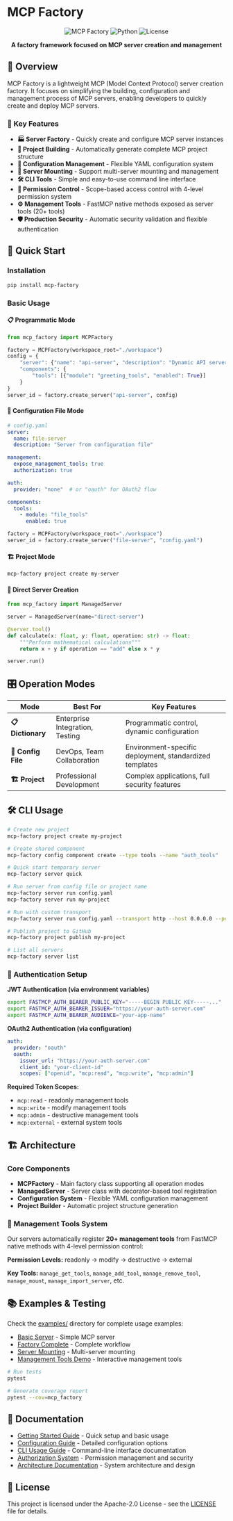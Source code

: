 # MCP Factory

<div align="center">

![MCP Factory](https://img.shields.io/badge/MCP-Factory-blue?style=for-the-badge)
![Python](https://img.shields.io/badge/Python-3.10+-green?style=for-the-badge)
![License](https://img.shields.io/badge/License-Apache--2.0-red?style=for-the-badge)

**A factory framework focused on MCP server creation and management**

</div>

## 🎯 Overview

MCP Factory is a lightweight MCP (Model Context Protocol) server creation factory. It focuses on simplifying the building, configuration and management process of MCP servers, enabling developers to quickly create and deploy MCP servers.

### 🌟 Key Features

- **🏭 Server Factory** - Quickly create and configure MCP server instances
- **📁 Project Building** - Automatically generate complete MCP project structure
- **🔧 Configuration Management** - Flexible YAML configuration system
- **🔗 Server Mounting** - Support multi-server mounting and management
- **🛠️ CLI Tools** - Simple and easy-to-use command line interface
- **🔐 Permission Control** - Scope-based access control with 4-level permission system
- **⚙️ Management Tools** - FastMCP native methods exposed as server tools (20+ tools)
- **🛡️ Production Security** - Automatic security validation and flexible authentication

## 🚀 Quick Start

### Installation

```bash
pip install mcp-factory
```

### Basic Usage

#### 📋 Programmatic Mode
```python
from mcp_factory import MCPFactory

factory = MCPFactory(workspace_root="./workspace")
config = {
    "server": {"name": "api-server", "description": "Dynamic API server"},
    "components": {
        "tools": [{"module": "greeting_tools", "enabled": True}]
    }
}
server_id = factory.create_server("api-server", config)
```

#### 📄 Configuration File Mode
```yaml
# config.yaml
server:
  name: file-server
  description: "Server from configuration file"

management:
  expose_management_tools: true
  authorization: true

auth:
  provider: "none"  # or "oauth" for OAuth2 flow

components:
  tools:
    - module: "file_tools"
      enabled: true
```

```python
factory = MCPFactory(workspace_root="./workspace")
server_id = factory.create_server("file-server", "config.yaml")
```

#### 🏗️ Project Mode
```bash
mcp-factory project create my-server
```

#### 🚀 Direct Server Creation
```python
from mcp_factory import ManagedServer

server = ManagedServer(name="direct-server")

@server.tool()
def calculate(x: float, y: float, operation: str) -> float:
    """Perform mathematical calculations"""
    return x + y if operation == "add" else x * y

server.run()
```

## 🎛️ Operation Modes

| Mode | Best For | Key Features |
|------|----------|-------------|
| **📋 Dictionary** | Enterprise Integration, Testing | Programmatic control, dynamic configuration |
| **📄 Config File** | DevOps, Team Collaboration | Environment-specific deployment, standardized templates |
| **🏗️ Project** | Professional Development | Complex applications, full security features |

## 🛠️ CLI Usage

```bash
# Create new project
mcp-factory project create my-project

# Create shared component
mcp-factory config component create --type tools --name "auth_tools"

# Quick start temporary server
mcp-factory server quick

# Run server from config file or project name
mcp-factory server run config.yaml
mcp-factory server run my-project

# Run with custom transport
mcp-factory server run config.yaml --transport http --host 0.0.0.0 --port 8080

# Publish project to GitHub
mcp-factory project publish my-project

# List all servers
mcp-factory server list
```

### 🔐 Authentication Setup

**JWT Authentication (via environment variables)**
```bash
export FASTMCP_AUTH_BEARER_PUBLIC_KEY="-----BEGIN PUBLIC KEY-----..."
export FASTMCP_AUTH_BEARER_ISSUER="https://your-auth-server.com"
export FASTMCP_AUTH_BEARER_AUDIENCE="your-app-name"
```

**OAuth2 Authentication (via configuration)**
```yaml
auth:
  provider: "oauth"
  oauth:
    issuer_url: "https://your-auth-server.com"
    client_id: "your-client-id"
    scopes: ["openid", "mcp:read", "mcp:write", "mcp:admin"]
```

**Required Token Scopes:**
- `mcp:read` - readonly management tools
- `mcp:write` - modify management tools  
- `mcp:admin` - destructive management tools
- `mcp:external` - external system tools

## 🏗️ Architecture

### Core Components

- **MCPFactory** - Main factory class supporting all operation modes
- **ManagedServer** - Server class with decorator-based tool registration
- **Configuration System** - Flexible YAML configuration management
- **Project Builder** - Automatic project structure generation

### 🔧 Management Tools System

Our servers automatically register **20+ management tools** from FastMCP native methods with 4-level permission control:

**Permission Levels:** readonly → modify → destructive → external

**Key Tools:** `manage_get_tools`, `manage_add_tool`, `manage_remove_tool`, `manage_mount`, `manage_import_server`, etc.

## 📚 Examples & Testing

Check the [examples/](examples/) directory for complete usage examples:
- [Basic Server](examples/basic_server.py) - Simple MCP server
- [Factory Complete](examples/factory_complete.py) - Complete workflow
- [Server Mounting](examples/mounting_servers.py) - Multi-server mounting
- [Management Tools Demo](examples/demo/) - Interactive management tools

```bash
# Run tests
pytest

# Generate coverage report
pytest --cov=mcp_factory
```

## 📖 Documentation

- [Getting Started Guide](docs/getting-started.md) - Quick setup and basic usage
- [Configuration Guide](docs/configuration.md) - Detailed configuration options
- [CLI Usage Guide](docs/cli-guide.md) - Command-line interface documentation
- [Authorization System](docs/authorization/) - Permission management and security
- [Architecture Documentation](docs/architecture/) - System architecture and design

## 📄 License

This project is licensed under the Apache-2.0 License - see the [LICENSE](LICENSE) file for details. 